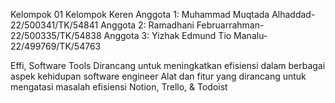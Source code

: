 Kelompok 01
Kelompok Keren
Anggota 1: Muhammad Muqtada Alhaddad-22/500341/TK/54841
Anggota 2: Ramadhani Februarrahman-22/500335/TK/54838
Anggota 3: Yizhak Edmund Tio Manalu-22/499769/TK/54763

Effi, Software Tools 
Dirancang untuk meningkatkan efisiensi dalam berbagai aspek kehidupan software engineer
Alat dan fitur yang dirancang untuk mengatasi masalah efisiensi 
Notion, Trello, & Todoist
